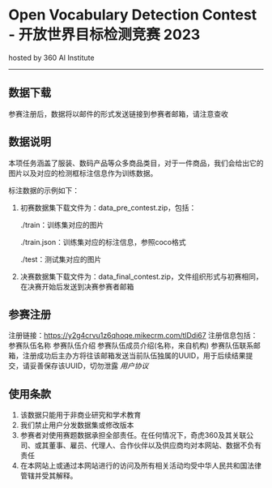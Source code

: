 
# Open Vocabulary Detection Contest - 开放世界目标检测竞赛 2023
hosted by 360 AI Institute

---
## 数据下载
参赛注册后，数据将以邮件的形式发送链接到参赛者邮箱，请注意查收

## 数据说明
本项任务涵盖了服装、数码产品等众多商品类目，对于一件商品，我们会给出它的图片以及对应的检测框标注信息作为训练数据。

标注数据的示例如下：


1. 初赛数据集下载文件为：data_pre_contest.zip，包括：

    ./train：训练集对应的图片

    ./train.json：训练集对应的标注信息，参照coco格式

    ./test：测试集对应的图片
    
2. 决赛数据集下载文件为：data_final_contest.zip，文件组织形式与初赛相同，在决赛开始后发送到决赛参赛者邮箱
    

## 参赛注册
注册链接：https://y2g4crvu1z6qhoqe.mikecrm.com/tlDdi67
注册信息包括：参赛队伍名称 参赛队伍介绍 参赛队伍成员介绍(名称，来自机构) 参赛队伍联系邮箱，注册成功后主办方将往该邮箱发送当前队伍独属的UUID，用于后续结果提交，请妥善保存该UUID，切勿泄露 
*用户协议*

## 使用条款
1. 该数据只能用于非商业研究和学术教育
2. 我们禁止用户分发数据集或修改版本
3. 参赛者对使用赛题数据承担全部责任。在任何情况下，奇虎360及其关联公司、或其董事、雇员、代理人、合作伙伴以及供应商均对本网站、数据不负有责任
4. 在本网站上或通过本网站进行的访问及所有相关活动均受中华人民共和国法律管辖并受其解释。